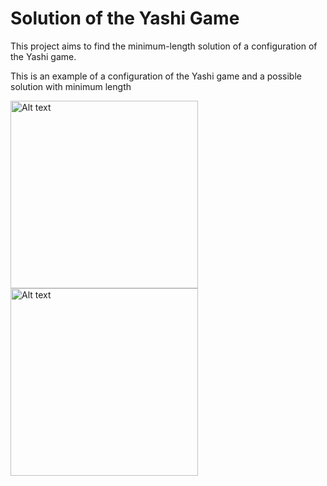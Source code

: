 # Solution of the Yashi Game

This project aims to find the minimum-length solution of a configuration of the Yashi game. 

This is an example of a configuration of the Yashi game and a possible solution with minimum length

<img
  src="https://github.com/camillacolanero/knowledge-and-data-mining-project/assets/124796886/f25c1e25-0e9b-4f87-a159-4420e655e718"
  alt="Alt text"
  title="Yashi configuration"
  style="display: inline-block; margin: 0 auto; width: 300px">
<img
  src=https://github.com/camillacolanero/knowledge-and-data-mining-project/assets/124796886/d70755f1-ef1d-4427-a065-2ea120c8b13b
  alt="Alt text"
  title="Yashi solution"
  style="display: inline-block; margin: 0 auto; width: 300px"> 



